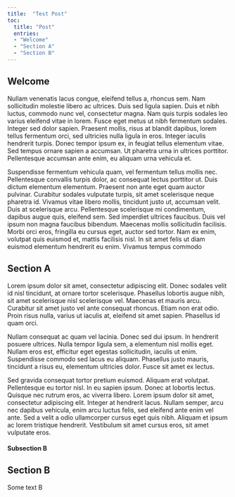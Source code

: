 ```yaml
---
title:  "Test Post"
toc:
  title: "Post"
  entries:
  - "Welcome"
  - "Section A"
  - "Section B"
---
```


## Welcome

Nullam venenatis lacus congue, eleifend tellus a, rhoncus sem. Nam sollicitudin molestie libero ac ultrices. Duis sed ligula sapien. Duis et nibh luctus, commodo nunc vel, consectetur magna. Nam quis turpis sodales leo varius eleifend vitae in lorem. Fusce eget metus ut nibh fermentum sodales. Integer sed dolor sapien. Praesent mollis, risus at blandit dapibus, lorem tellus fermentum orci, sed ultricies nulla ligula in eros. Integer iaculis hendrerit turpis. Donec tempor ipsum ex, in feugiat tellus elementum vitae. Sed tempus ornare sapien a accumsan. Ut pharetra urna in ultrices porttitor. Pellentesque accumsan ante enim, eu aliquam urna vehicula et.

Suspendisse fermentum vehicula quam, vel fermentum tellus mollis nec. Pellentesque convallis turpis dolor, ac consequat lectus porttitor ut. Duis dictum elementum elementum. Praesent non ante eget quam auctor pulvinar. Curabitur sodales vulputate turpis, sit amet scelerisque neque pharetra id. Vivamus vitae libero mollis, tincidunt justo ut, accumsan velit. Duis at scelerisque arcu. Pellentesque scelerisque mi condimentum, dapibus augue quis, eleifend sem. Sed imperdiet ultrices faucibus. Duis vel ipsum non magna faucibus bibendum. Maecenas mollis sollicitudin facilisis. Morbi orci eros, fringilla eu cursus eget, auctor sed tortor. Nam ex enim, volutpat quis euismod et, mattis facilisis nisl. In sit amet felis ut diam euismod elementum hendrerit eu enim. Vivamus tempus commodo

## Section A

Lorem ipsum dolor sit amet, consectetur adipiscing elit. Donec sodales velit id nisl tincidunt, at ornare tortor scelerisque. Phasellus lobortis augue nibh, sit amet scelerisque nisl scelerisque vel. Maecenas et mauris arcu. Curabitur sit amet justo vel ante consequat rhoncus. Etiam non erat odio. Proin risus nulla, varius ut iaculis at, eleifend sit amet sapien. Phasellus id quam orci.

Nullam consequat ac quam vel lacinia. Donec sed dui ipsum. In hendrerit posuere ultrices. Nulla tempor ligula sem, a elementum nisl mollis eget. Nullam eros est, efficitur eget egestas sollicitudin, iaculis ut enim. Suspendisse commodo sed lacus eu aliquam. Phasellus justo mauris, tincidunt a risus eu, elementum ultricies dolor. Fusce sit amet ex lectus.

Sed gravida consequat tortor pretium euismod. Aliquam erat volutpat. Pellentesque eu tortor nisl. In eu sapien ipsum. Donec at lobortis lectus. Quisque nec rutrum eros, ac viverra libero. Lorem ipsum dolor sit amet, consectetur adipiscing elit. Integer at hendrerit lacus. Nullam semper, arcu nec dapibus vehicula, enim arcu luctus felis, sed eleifend ante enim vel ante. Sed a velit a odio ullamcorper cursus eget quis nibh. Aliquam et ipsum ac lorem tristique hendrerit. Vestibulum sit amet cursus eros, sit amet vulputate eros.

#### Subsection B

## Section B

Some text B
